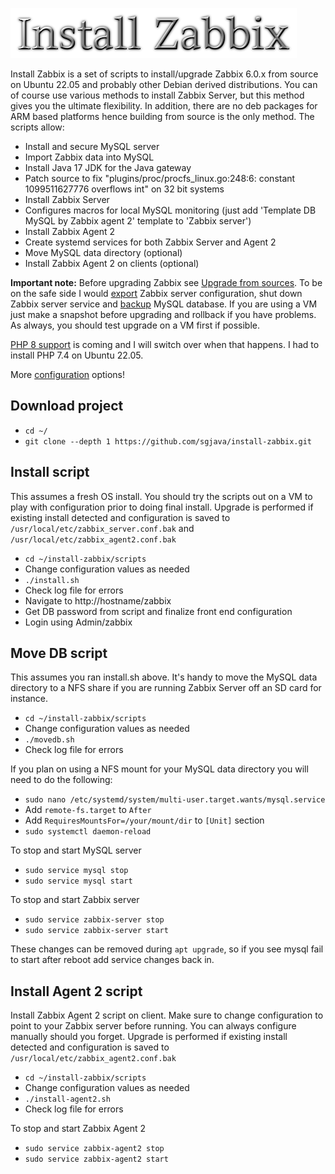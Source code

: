 ![Title](images/title.png)

Install Zabbix is a set of scripts to install/upgrade Zabbix 6.0.x from source on Ubuntu
22.05 and probably other Debian derived distributions. You can of course use
various methods to install Zabbix Server, but this method gives you the ultimate
flexibility. In addition, there are no deb packages for ARM based platforms hence
building from source is the only method. The scripts allow:
* Install and secure MySQL server
* Import Zabbix data into MySQL
* Install Java 17 JDK for the Java gateway
* Patch source to fix "plugins/proc/procfs_linux.go:248:6: constant 1099511627776 overflows int" on 32 bit systems
* Install Zabbix Server
* Configures macros for local MySQL monitoring (just add 'Template DB MySQL by Zabbix agent 2' template to 'Zabbix server')
* Install Zabbix Agent 2
* Create systemd services for both Zabbix Server and Agent 2
* Move MySQL data directory (optional)
* Install Zabbix Agent 2 on clients (optional)

**Important note:** Before upgrading Zabbix see [Upgrade from sources](https://www.zabbix.com/documentation/current/en/manual/installation/upgrade/sources). 
To be on the safe side I would [export](https://www.zabbix.com/documentation/current/en/manual/xml_export_import) Zabbix
server configuration, shut down Zabbix server service and [backup](https://linuxconfig.org/linux-commands-to-backup-and-restore-mysql-database)
MySQL database. If you are using a VM just make a snapshot before upgrading and rollback 
if you have problems. As always, you should test upgrade on a VM first if possible.

[PHP 8 support](https://support.zabbix.com/browse/ZBXNEXT-7080) is coming and I 
will switch over when that happens. I had to install PHP 7.4 on Ubuntu 22.05.

More [configuration](https://techexpert.tips/category/zabbix) options!

## Download project
* `cd ~/`
* `git clone --depth 1 https://github.com/sgjava/install-zabbix.git`

## Install script
This assumes a fresh OS install. You should try the scripts out on a VM to play
with configuration prior to doing final install. Upgrade is performed if existing
install detected and configuration is saved to `/usr/local/etc/zabbix_server.conf.bak`
and `/usr/local/etc/zabbix_agent2.conf.bak`
* `cd ~/install-zabbix/scripts`
* Change configuration values as needed
* `./install.sh`
* Check log file for errors
* Navigate to http://hostname/zabbix
* Get DB password from script and finalize front end configuration
* Login using Admin/zabbix

## Move DB script
This assumes you ran install.sh above. It's handy to move the MySQL data directory
to a NFS share if you are running Zabbix Server off an SD card for instance.
* `cd ~/install-zabbix/scripts`
* Change configuration values as needed
* `./movedb.sh`
* Check log file for errors

If you plan on using a NFS mount for your MySQL data directory you will need to
do the following:
* `sudo nano /etc/systemd/system/multi-user.target.wants/mysql.service`
* Add `remote-fs.target` to `After`
* Add `RequiresMountsFor=/your/mount/dir` to `[Unit]` section
* `sudo systemctl daemon-reload`

To stop and start MySQL server
* `sudo service mysql stop`
* `sudo service mysql start`

To stop and start Zabbix server
* `sudo service zabbix-server stop`
* `sudo service zabbix-server start`

These changes can be removed during `apt upgrade`, so if you see mysql fail to start after reboot add service changes back in. 

## Install Agent 2 script
Install Zabbix Agent 2 script on client. Make sure to change configuration to point to
your Zabbix server before running. You can always configure manually should you forget.
Upgrade is performed if existing install detected and configuration is saved to `/usr/local/etc/zabbix_agent2.conf.bak`
* `cd ~/install-zabbix/scripts`
* Change configuration values as needed
* `./install-agent2.sh`
* Check log file for errors

To stop and start Zabbix Agent 2
* `sudo service zabbix-agent2 stop`
* `sudo service zabbix-agent2 start`
